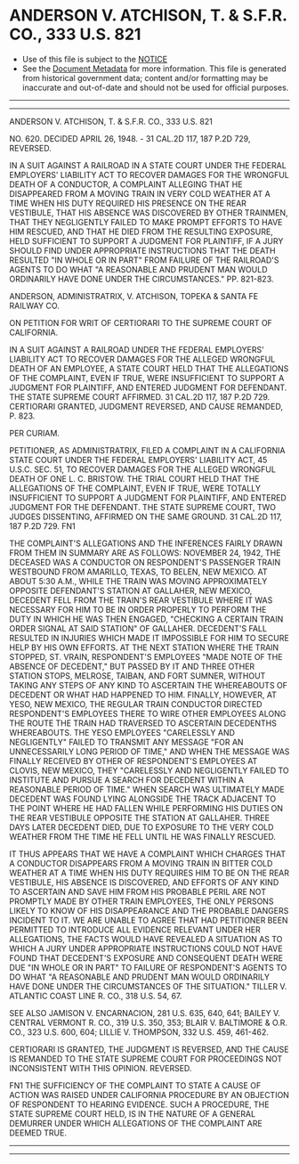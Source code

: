 ---
---

# ANDERSON V. ATCHISON, T. & S.F.R. CO., 333 U.S. 821

* Use of this file is subject to the [NOTICE](https://github.com/publicdocs/notice/blob/master/NOTICE)
* See the [Document Metadata](../../../) for more information.
  This file is generated from historical government data; content and/or formatting may be inaccurate and out-of-date and should not be used for official purposes.

----------
----------

ANDERSON V. ATCHISON, T. & S.F.R. CO., 333 U.S. 821

NO. 620.  DECIDED APRIL 26, 1948.  - 31 CAL.2D 117, 187 P.2D 729, REVERSED.

IN A SUIT AGAINST A RAILROAD IN A STATE COURT UNDER THE FEDERAL EMPLOYERS' LIABILITY ACT TO RECOVER DAMAGES FOR THE WRONGFUL DEATH OF A CONDUCTOR, A COMPLAINT ALLEGING THAT HE DISAPPEARED FROM A MOVING TRAIN IN VERY COLD WEATHER AT A TIME WHEN HIS DUTY REQUIRED HIS PRESENCE ON THE REAR VESTIBULE, THAT HIS ABSENCE WAS DISCOVERED BY OTHER TRAINMEN, THAT THEY NEGLIGENTLY FAILED TO MAKE PROMPT EFFORTS TO HAVE HIM RESCUED, AND THAT HE DIED FROM THE RESULTING EXPOSURE, HELD SUFFICIENT TO SUPPORT A JUDGMENT FOR PLAINTIFF, IF A JURY SHOULD FIND UNDER APPROPRIATE INSTRUCTIONS THAT THE DEATH RESULTED "IN WHOLE OR IN PART" FROM FAILURE OF THE RAILROAD'S AGENTS TO DO WHAT "A REASONABLE AND PRUDENT MAN WOULD ORDINARILY HAVE DONE UNDER THE CIRCUMSTANCES."  PP. 821-823.

ANDERSON, ADMINISTRATRIX, V. ATCHISON, TOPEKA & SANTA FE RAILWAY CO.

ON PETITION FOR WRIT OF CERTIORARI TO THE SUPREME COURT OF CALIFORNIA.

IN A SUIT AGAINST A RAILROAD UNDER THE FEDERAL EMPLOYERS' LIABILITY ACT TO RECOVER DAMAGES FOR THE ALLEGED WRONGFUL DEATH OF AN EMPLOYEE, A STATE COURT HELD THAT THE ALLEGATIONS OF THE COMPLAINT, EVEN IF TRUE, WERE INSUFFICIENT TO SUPPORT A JUDGMENT FOR PLAINTIFF, AND ENTERED JUDGMENT FOR DEFENDANT.  THE STATE SUPREME COURT AFFIRMED.  31 CAL.2D 117, 187 P.2D 729.  CERTIORARI GRANTED, JUDGMENT REVERSED, AND CAUSE REMANDED, P. 823.

PER CURIAM.

PETITIONER, AS ADMINISTRATRIX, FILED A COMPLAINT IN A CALIFORNIA STATE COURT UNDER THE FEDERAL EMPLOYERS' LIABILITY ACT, 45 U.S.C. SEC. 51, TO RECOVER DAMAGES FOR THE ALLEGED WRONGFUL DEATH OF ONE L. C. BRISTOW.  THE TRIAL COURT HELD THAT THE ALLEGATIONS OF THE COMPLAINT, EVEN IF TRUE, WERE TOTALLY INSUFFICIENT TO SUPPORT A JUDGMENT FOR PLAINTIFF, AND ENTERED JUDGMENT FOR THE DEFENDANT.  THE STATE SUPREME COURT, TWO JUDGES DISSENTING, AFFIRMED ON THE SAME GROUND.  31 CAL.2D 117, 187 P.2D 729.  FN1

THE COMPLAINT'S ALLEGATIONS AND THE INFERENCES FAIRLY DRAWN FROM THEM IN SUMMARY ARE AS FOLLOWS: NOVEMBER 24, 1942, THE DECEASED WAS A CONDUCTOR ON RESPONDENT'S PASSENGER TRAIN WESTBOUND FROM AMARILLO, TEXAS, TO BELEN, NEW MEXICO.  AT ABOUT 5:30 A.M., WHILE THE TRAIN WAS MOVING APPROXIMATELY OPPOSITE DEFENDANT'S STATION AT GALLAHER, NEW MEXICO, DECEDENT FELL FROM THE TRAIN'S REAR VESTIBULE WHERE IT WAS NECESSARY FOR HIM TO BE IN ORDER PROPERLY TO PERFORM THE DUTY IN WHICH HE WAS THEN ENGAGED, "CHECKING A CERTAIN TRAIN ORDER SIGNAL AT SAID STATION" OF GALLAHER.  DECEDENT'S FALL RESULTED IN INJURIES WHICH MADE IT IMPOSSIBLE FOR HIM TO SECURE HELP BY HIS OWN EFFORTS.  AT THE NEXT STATION WHERE THE TRAIN STOPPED, ST. VRAIN, RESPONDENT'S EMPLOYEES "MADE NOTE OF THE ABSENCE OF DECEDENT," BUT PASSED BY IT AND THREE OTHER STATION STOPS, MELROSE, TAIBAN, AND FORT SUMNER, WITHOUT TAKING ANY STEPS OF ANY KIND TO ASCERTAIN THE WHEREABOUTS OF DECEDENT OR WHAT HAD HAPPENED TO HIM.  FINALLY, HOWEVER, AT YESO, NEW MEXICO, THE REGULAR TRAIN CONDUCTOR DIRECTED RESPONDENT'S EMPLOYEES THERE TO WIRE OTHER EMPLOYEES ALONG THE ROUTE THE TRAIN HAD TRAVERSED TO ASCERTAIN DECEDENTHS WHEREABOUTS.  THE YESO EMPLOYEES "CARELESSLY AND NEGLIGENTLY" FAILED TO TRANSMIT ANY MESSAGE "FOR AN UNNECESSARILY LONG PERIOD OF TIME," AND WHEN THE MESSAGE WAS FINALLY RECEIVED BY OTHER OF RESPONDENT'S EMPLOYEES AT CLOVIS, NEW MEXICO, THEY "CARELESSLY AND NEGLIGENTLY FAILED TO INSTITUTE AND PURSUE A SEARCH FOR DECEDENT WITHIN A REASONABLE PERIOD OF TIME."  WHEN SEARCH WAS ULTIMATELY MADE DECEDENT WAS FOUND LYING ALONGSIDE THE TRACK ADJACENT TO THE POINT WHERE HE HAD FALLEN WHILE PERFORMING HIS DUTIES ON THE REAR VESTIBULE OPPOSITE THE STATION AT GALLAHER.  THREE DAYS LATER DECEDENT DIED, DUE TO EXPOSURE TO THE VERY COLD WEATHER FROM THE TIME HE FELL UNTIL HE WAS FINALLY RESCUED.

IT THUS APPEARS THAT WE HAVE A COMPLAINT WHICH CHARGES THAT A CONDUCTOR DISAPPEARS FROM A MOVING TRAIN IN BITTER COLD WEATHER AT A TIME WHEN HIS DUTY REQUIRES HIM TO BE ON THE REAR VESTIBULE, HIS ABSENCE IS DISCOVERED, AND EFFORTS OF ANY KIND TO ASCERTAIN AND SAVE HIM FROM HIS PROBABLE PERIL ARE NOT PROMPTLY MADE BY OTHER TRAIN EMPLOYEES, THE ONLY PERSONS LIKELY TO KNOW OF HIS DISAPPEARANCE AND THE PROBABLE DANGERS INCIDENT TO IT.  WE ARE UNABLE TO AGREE THAT HAD PETITIONER BEEN PERMITTED TO INTRODUCE ALL EVIDENCE RELEVANT UNDER HER ALLEGATIONS, THE FACTS WOULD HAVE REVEALED A SITUATION AS TO WHICH A JURY UNDER APPROPRIATE INSTRUCTIONS COULD NOT HAVE FOUND THAT DECEDENT'S EXPOSURE AND CONSEQUENT DEATH WERE DUE "IN WHOLE OR IN PART" TO FAILURE OF RESPONDENT'S AGENTS TO DO WHAT "A REASONABLE AND PRUDENT MAN WOULD ORDINARILY HAVE DONE UNDER THE CIRCUMSTANCES OF THE SITUATION."  TILLER V. ATLANTIC COAST LINE R. CO., 318 U.S. 54, 67.

SEE ALSO JAMISON V. ENCARNACION, 281 U.S. 635, 640, 641; BAILEY V. CENTRAL VERMONT R. CO., 319 U.S. 350, 353; BLAIR V. BALTIMORE & O.R. CO., 323 U.S. 600, 604; LILLIE V. THOMPSON, 332 U.S. 459, 461-462.

CERTIORARI IS GRANTED, THE JUDGMENT IS REVERSED, AND THE CAUSE IS REMANDED TO THE STATE SUPREME COURT FOR PROCEEDINGS NOT INCONSISTENT WITH THIS OPINION.  REVERSED.

FN1  THE SUFFICIENCY OF THE COMPLAINT TO STATE A CAUSE OF ACTION WAS RAISED UNDER CALIFORNIA PROCEDURE BY AN OBJECTION OF RESPONDENT TO HEARING EVIDENCE.  SUCH A PROCEDURE, THE STATE SUPREME COURT HELD, IS IN THE NATURE OF A GENERAL DEMURRER UNDER WHICH ALLEGATIONS OF THE COMPLAINT ARE DEEMED TRUE.


----------
----------

